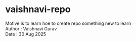 # vaishnavi-repo
Motive is to learn hoe to create repo
something new to learn 
<Br>
Author : Vaishnavi Gurav
<Br>
Date : 30 Aug 2025
